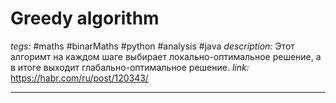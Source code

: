 # Greedy algorithm
*tegs:* #maths #binarMaths #python #analysis #java
*description:* Этот алгоримт на каждом шаге выбирает локально-оптимальное решение, а в итоге выходит глабально-оптимальное решение.
*link:* https://habr.com/ru/post/120343/

---
